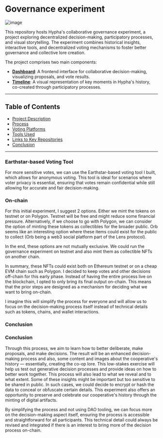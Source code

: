 # Governance experiment
![image](https://github.com/hyphacoop/governance-experiment/assets/631268/468b3e0b-ab1a-4a61-a631-01bd008d930d)

This repository hosts Hypha's collaborative governance experiment, a project exploring decentralized decision-making, participatory processes, and visual storytelling. The experiment combines historical insights, interactive tools, and decentralized voting mechanisms to foster better governance and collective lore creation.

The project comprises two main components:
- [**Dashboard**](./dashboard): A frontend interface for collaborative decision-making, visualizing proposals, and vote results.
- [**Timeline**](./timeline): A visual representation of key moments in Hypha's history, co-created through participatory processes.

---

## Table of Contents

- [Project Description](#project-description)
- [Process](#process)
- [Voting Platforms](#voting-platforms)
- [Tools Used](#tools-used)
- [Links to Key Repositories](#links-to-key-repositories)
- [Conclusion](#conclusion)

---

### Earthstar-based Voting Tool

For more sensitive votes, we can use the Earthstar-based voting tool I built, which allows for anonymous voting. This tool is ideal for scenarios where voter privacy is essential, ensuring that votes remain confidential while still allowing for accurate and fair decision-making.

### On-chain

For this initial experiment, I suggest 2 options. Either we mint the tokens on testnet or on Polygon. Testnet will be free and might reduce some financial pressure. Alternatively, if we choose to go with Polygon, we can consider the option of minting these tokens as collectibles for the broader public. Orb seems like an interesting option where these items could exist for the public to collect (Orb being a web3 social platform part of the Lens protocol).

In the end, these options are not mutually exclusive. We could run the governance experiment on testnet and also mint them as collectible NFTs on another chain.

In summary, these NFTs could exist both on Ethereum testnet or on a cheap EVM chain such as Polygon. I decided to keep votes and other decisions off-chain for this early phase. Instead of having the entire process live on the blockchain, I opted to only bring its final output on-chain. This means that the prior steps are designed as a mechanism for deciding what we want to bring on-chain.

I imagine this will simplify the process for everyone and will allow us to focus on the decision-making process itself instead of technical details such as tokens, chains, and wallet interactions.

### Conclusion

### Conclusion

Through this process, we aim to learn how to better deliberate, make proposals, and make decisions. The result will be an enhanced decision-making process and also, some content and images about the cooperative's history — essentially, creating the co-op lore. This low-stakes exercise will help us test out generative decision processes and provide ideas on how to better work together. This process will also lead to what we reveal and to what extent. Some of these insights might be important but too sensitive to be shared in public. In such cases, we could decide to encrypt or hash the data to conceal or obfuscate certain details. This experiment also offers an opportunity to preserve and celebrate our cooperative's history through the minting of digital artifacts.

By simplifying the process and not using DAO tooling, we can focus more on the decision-making aspect itself, ensuring the process is accessible and straightforward for all participants. This technical detail could always be revised and integrated if there is an interest to bring more of the decision process on-chain.
